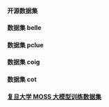 #### 开源数据集

#### 数据集 belle 

#### 数据集 pclue

#### 数据集 coig

#### 数据集 cot

#### [复旦大学 MOSS 大模型训练数据集](https://aistudio.baidu.com/datasetdetail/237098)
